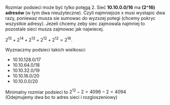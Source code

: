 Rozmiar podsieci może być tylko potęgą 2.
Sieć **10.10.0.0/16** ma **(2^16) adresów** (w tym dwa nieużyteczne).
Czyli najmniejsze x musi wystapic dwa razy, poniewaz musza sie sumowac do wyzszej potegi (chcemy pokryc wszystkie adresy).
Jezeli chcemy zeby siec zajmowala najmniej to pozostale sieci musza zajmowac jak najwiecej.

$2^{15} + 2^{14} + 2^{13} + 2^{12} + 2^{12} = 2^{16}$.

Wyznaczmy podsieci takich wielkosci:
- $10.10.128.0/17$
- $10.10.64.0/18$
- $10.10.32.0/19$
- $10.10.16.0/20$
- $10.10.0.0/20$

Minimalny rozmiar podsieci to $2^{12} - 2 = 4096 - 2 = 4094$ \
(Odejmujemy dwa bo to adres sieci i rozgloszeniowy)

